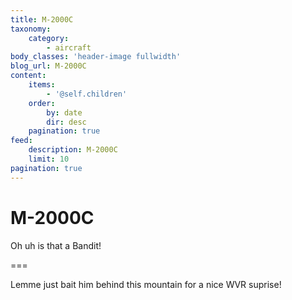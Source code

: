 ```yaml
---
title: M-2000C
taxonomy:
    category:
        - aircraft
body_classes: 'header-image fullwidth'
blog_url: M-2000C
content:
    items:
        - '@self.children'
    order:
        by: date
        dir: desc
    pagination: true
feed:
    description: M-2000C
    limit: 10
pagination: true
---
```


# M-2000C
Oh uh is that a Bandit!

===

Lemme just bait him behind this mountain for a nice WVR suprise!
